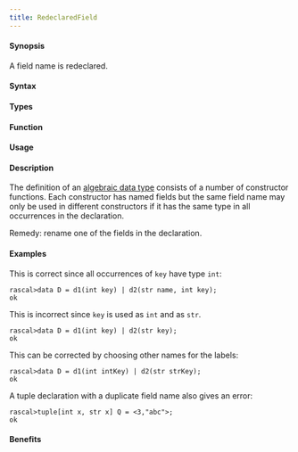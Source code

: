 ```yaml
---
title: RedeclaredField
---
```


#### Synopsis

A field name is redeclared.

#### Syntax

#### Types

#### Function
       
#### Usage

#### Description

The definition of an [algebraic data type](/docs//Rascal/Declarations/AlgebraicDataType) consists of a number of constructor functions.
Each constructor has named fields but the same field name may only be used in different constructors
if it has the same type in all occurrences in the declaration.

Remedy: rename one of the fields in the declaration.

#### Examples

This is correct since all occurrences of `key` have type `int`:

```rascal-shell
rascal>data D = d1(int key) | d2(str name, int key);
ok
```
This is incorrect since `key` is used as `int` and as `str`.

```rascal-shell
rascal>data D = d1(int key) | d2(str key);
ok
```
This can be corrected by choosing other names for the labels:

```rascal-shell
rascal>data D = d1(int intKey) | d2(str strKey);
ok
```

A tuple declaration with a duplicate field name also gives an error:

```rascal-shell
rascal>tuple[int x, str x] Q = <3,"abc">;
ok
```

#### Benefits


